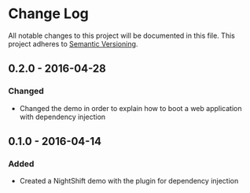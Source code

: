 # Change Log
All notable changes to this project will be documented in this file. This project adheres to [Semantic Versioning](http.semver.org).

## 0.2.0 - 2016-04-28
### Changed
- Changed the demo in order to explain how to boot a web application with dependency injection

## 0.1.0 - 2016-04-14
### Added
- Created a NightShift demo with the plugin for dependency injection